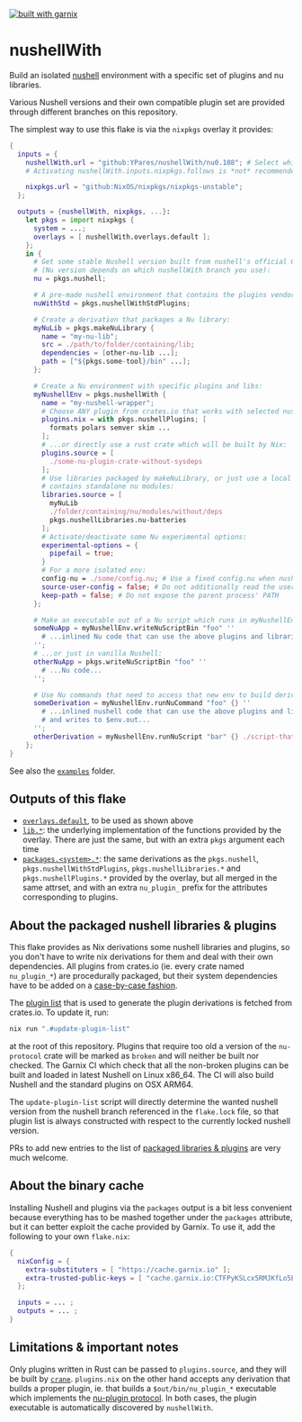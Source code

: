 [![built with garnix](https://img.shields.io/endpoint.svg?url=https%3A%2F%2Fgarnix.io%2Fapi%2Fbadges%2FYPares%2FnushellWith%3Fbranch%3Dnu-nightly)](https://garnix.io/repo/YPares/nushellWith)

# nushellWith

Build an isolated [nushell](https://www.nushell.sh/) environment with a specific
set of plugins and nu libraries.

Various Nushell versions and their own compatible plugin set are provided
through different branches on this repository.

The simplest way to use this flake is via the `nixpkgs` overlay it provides:

```nix
{
  inputs = {
    nushellWith.url = "github:YPares/nushellWith/nu0.108"; # Select which branch (nushell version) to track
    # Activating nushellWith.inputs.nixpkgs.follows is *not* recommended

    nixpkgs.url = "github:NixOS/nixpkgs/nixpkgs-unstable";
  };

  outputs = {nushellWith, nixpkgs, ...}:
    let pkgs = import nixpkgs {
      system = ...;
      overlays = [ nushellWith.overlays.default ];
    };
    in {
      # Get some stable Nushell version built from nushell's official GitHub repo
      # (Nu version depends on which nushellWith branch you use):
      nu = pkgs.nushell;

      # A pre-made nushell environment that contains the plugins vendored by the Nushell team:
      nuWithStd = pkgs.nushellWithStdPlugins;

      # Create a derivation that packages a Nu library:
      myNuLib = pkgs.makeNuLibrary {
        name = "my-nu-lib";
        src = ./path/to/folder/containing/lib;
        dependencies = [other-nu-lib ...];
        path = ["${pkgs.some-tool}/bin" ...];
      };

      # Create a Nu environment with specific plugins and libs:
      myNushellEnv = pkgs.nushellWith {
        name = "my-nushell-wrapper";
        # Choose ANY plugin from crates.io that works with selected nushell version:
        plugins.nix = with pkgs.nushellPlugins; [
          formats polars semver skim ...
        ];
        # ...or directly use a rust crate which will be built by Nix:
        plugins.source = [
          ./some-nu-plugin-crate-without-sysdeps
        ];
        # Use libraries packaged by makeNuLibrary, or just use a local folder that
        # contains standalone nu modules:
        libraries.source = [
          myNuLib
          ./folder/containing/nu/modules/without/deps
          pkgs.nushellLibraries.nu-batteries
        ];
        # Activate/deactivate some Nu experimental options:
        experimental-options = {
          pipefail = true;
        }
        # For a more isolated env:
        config-nu = ./some/config.nu; # Use a fixed config.nu when nushell starts
        source-user-config = false; # Do not additionally read the user's ~/.config/nushell/config.nu
        keep-path = false; # Do not expose the parent process' PATH 
      };

      # Make an executable out of a Nu script which runs in myNushellEnv:
      someNuApp = myNushellEnv.writeNuScriptBin "foo" ''
        # ...inlined Nu code that can use the above plugins and libraries...
      '';
      # ...or just in vanilla Nushell:
      otherNuApp = pkgs.writeNuScriptBin "foo" ''
        # ...Nu code...
      '';

      # Use Nu commands that need to access that new env to build derivations:
      someDerivation = myNushellEnv.runNuCommand "foo" {} ''
        # ...inlined nushell code that can use the above plugins and libraries
        # and writes to $env.out...
      '';
      otherDerivation = myNushellEnv.runNuScript "bar" {} ./script-that-needs-plugins-and-libs.nu [scriptArg1 scriptArg2 ...];
    };
}
```

See also the [`examples`](./examples) folder.

## Outputs of this flake

- [`overlays.default`](./flake.nix), to be used as shown above
- [`lib.*`](./nix-src/lib.nix): the underlying implementation of the functions
  provided by the overlay. There are just the same, but with an extra `pkgs`
  argument each time
- [`packages.<system>.*`](./nix-src/nu-libs-and-plugins.nix): the same
  derivations as the `pkgs.nushell`, `pkgs.nushellWithStdPlugins`,
  `pkgs.nushellLibraries.*` and `pkgs.nushellPlugins.*` provided by the overlay,
  but all merged in the same attrset, and with an extra `nu_plugin_` prefix for
  the attributes corresponding to plugins.

## About the packaged nushell libraries & plugins

This flake provides as Nix derivations some nushell libraries and plugins, so
you don't have to write nix derivations for them and deal with their own
dependencies. All plugins from crates.io (ie. every crate named `nu_plugin_*`)
are procedurally packaged, but their system dependencies have to be added on a
[case-by-case fashion](./plugin-specifics.nix).

The [plugin list](./plugin-list.toml) that is used to generate the plugin
derivations is fetched from crates.io. To update it, run:

```sh
nix run ".#update-plugin-list"
```

at the root of this repository. Plugins that require too old a version of the
`nu-protocol` crate will be marked as `broken` and will neither be built nor
checked. The Garnix CI which check that all the non-broken plugins can be built
and loaded in latest Nushell on Linux x86_64. The CI will also build Nushell and
the standard plugins on OSX ARM64.

The `update-plugin-list` script will directly determine the wanted nushell
version from the nushell branch referenced in the `flake.lock` file, so that
plugin list is always constructed with respect to the currently locked nushell
version.

PRs to add new entries to the list of
[packaged libraries & plugins](./nix-src/nu-libs-and-plugins.nix) are very much
welcome.

## About the binary cache

Installing Nushell and plugins via the `packages` output is a bit less
convenient because everything has to be mashed together under the `packages`
attribute, but it can better exploit the cache provided by Garnix. To use it,
add the following to your own `flake.nix`:

```nix
{
  nixConfig = {
    extra-substituters = [ "https://cache.garnix.io" ];
    extra-trusted-public-keys = [ "cache.garnix.io:CTFPyKSLcx5RMJKfLo5EEPUObbA78b0YQ2DTCJXqr9g=" ];
  };

  inputs = ... ;
  outputs = ... ;
}
```

## Limitations & important notes

Only plugins written in Rust can be passed to `plugins.source`, and they will be
built by [`crane`](https://github.com/ipetkov/crane). `plugins.nix` on the other
hand accepts any derivation that builds a proper plugin, ie. that builds a
`$out/bin/nu_plugin_*` executable which implements the
[nu-plugin protocol](https://www.nushell.sh/contributor-book/plugins.html). In
both cases, the plugin executable is automatically discovered by `nushellWith`.
